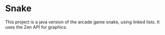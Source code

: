 Snake
=====
This project is a java version of the arcade game snake, using linked lists. It uses the Zen API for graphics. 
